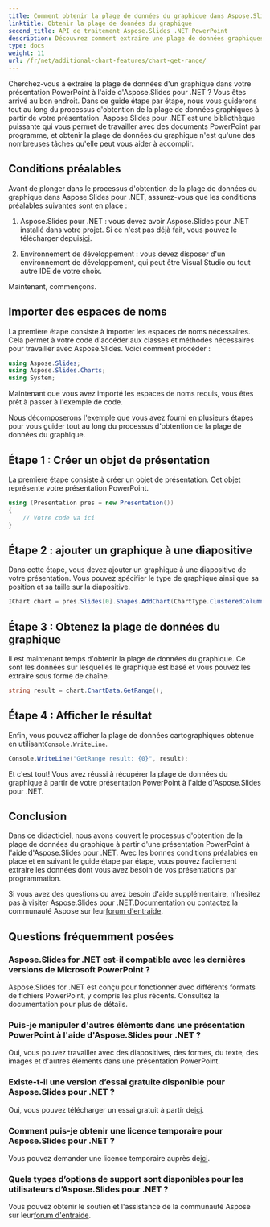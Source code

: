 ```yaml
---
title: Comment obtenir la plage de données du graphique dans Aspose.Slides pour .NET
linktitle: Obtenir la plage de données du graphique
second_title: API de traitement Aspose.Slides .NET PowerPoint
description: Découvrez comment extraire une plage de données graphiques à partir de présentations PowerPoint à l'aide d'Aspose.Slides pour .NET. Un guide étape par étape pour les développeurs.
type: docs
weight: 11
url: /fr/net/additional-chart-features/chart-get-range/
---
```


Cherchez-vous à extraire la plage de données d'un graphique dans votre présentation PowerPoint à l'aide d'Aspose.Slides pour .NET ? Vous êtes arrivé au bon endroit. Dans ce guide étape par étape, nous vous guiderons tout au long du processus d'obtention de la plage de données graphiques à partir de votre présentation. Aspose.Slides pour .NET est une bibliothèque puissante qui vous permet de travailler avec des documents PowerPoint par programme, et obtenir la plage de données du graphique n'est qu'une des nombreuses tâches qu'elle peut vous aider à accomplir.

## Conditions préalables

Avant de plonger dans le processus d'obtention de la plage de données du graphique dans Aspose.Slides pour .NET, assurez-vous que les conditions préalables suivantes sont en place :

1.  Aspose.Slides pour .NET : vous devez avoir Aspose.Slides pour .NET installé dans votre projet. Si ce n'est pas déjà fait, vous pouvez le télécharger depuis[ici](https://releases.aspose.com/slides/net/).

2. Environnement de développement : vous devez disposer d'un environnement de développement, qui peut être Visual Studio ou tout autre IDE de votre choix.

Maintenant, commençons.

## Importer des espaces de noms

La première étape consiste à importer les espaces de noms nécessaires. Cela permet à votre code d'accéder aux classes et méthodes nécessaires pour travailler avec Aspose.Slides. Voici comment procéder :

```csharp
using Aspose.Slides;
using Aspose.Slides.Charts;
using System;
```

Maintenant que vous avez importé les espaces de noms requis, vous êtes prêt à passer à l'exemple de code.

Nous décomposerons l'exemple que vous avez fourni en plusieurs étapes pour vous guider tout au long du processus d'obtention de la plage de données du graphique.

## Étape 1 : Créer un objet de présentation

La première étape consiste à créer un objet de présentation. Cet objet représente votre présentation PowerPoint.

```csharp
using (Presentation pres = new Presentation())
{
    // Votre code va ici
}
```

## Étape 2 : ajouter un graphique à une diapositive

Dans cette étape, vous devez ajouter un graphique à une diapositive de votre présentation. Vous pouvez spécifier le type de graphique ainsi que sa position et sa taille sur la diapositive.

```csharp
IChart chart = pres.Slides[0].Shapes.AddChart(ChartType.ClusteredColumn, 10, 10, 400, 300);
```

## Étape 3 : Obtenez la plage de données du graphique

Il est maintenant temps d'obtenir la plage de données du graphique. Ce sont les données sur lesquelles le graphique est basé et vous pouvez les extraire sous forme de chaîne.

```csharp
string result = chart.ChartData.GetRange();
```

## Étape 4 : Afficher le résultat

 Enfin, vous pouvez afficher la plage de données cartographiques obtenue en utilisant`Console.WriteLine`.

```csharp
Console.WriteLine("GetRange result: {0}", result);
```

Et c'est tout! Vous avez réussi à récupérer la plage de données du graphique à partir de votre présentation PowerPoint à l'aide d'Aspose.Slides pour .NET.

## Conclusion

Dans ce didacticiel, nous avons couvert le processus d'obtention de la plage de données du graphique à partir d'une présentation PowerPoint à l'aide d'Aspose.Slides pour .NET. Avec les bonnes conditions préalables en place et en suivant le guide étape par étape, vous pouvez facilement extraire les données dont vous avez besoin de vos présentations par programmation.

Si vous avez des questions ou avez besoin d'aide supplémentaire, n'hésitez pas à visiter Aspose.Slides pour .NET.[Documentation](https://reference.aspose.com/slides/net/) ou contactez la communauté Aspose sur leur[forum d'entraide](https://forum.aspose.com/).

## Questions fréquemment posées

### Aspose.Slides for .NET est-il compatible avec les dernières versions de Microsoft PowerPoint ?
Aspose.Slides for .NET est conçu pour fonctionner avec différents formats de fichiers PowerPoint, y compris les plus récents. Consultez la documentation pour plus de détails.

### Puis-je manipuler d'autres éléments dans une présentation PowerPoint à l'aide d'Aspose.Slides pour .NET ?
Oui, vous pouvez travailler avec des diapositives, des formes, du texte, des images et d'autres éléments dans une présentation PowerPoint.

### Existe-t-il une version d’essai gratuite disponible pour Aspose.Slides pour .NET ?
 Oui, vous pouvez télécharger un essai gratuit à partir de[ici](https://releases.aspose.com/).

### Comment puis-je obtenir une licence temporaire pour Aspose.Slides pour .NET ?
 Vous pouvez demander une licence temporaire auprès de[ici](https://purchase.aspose.com/temporary-license/).

### Quels types d’options de support sont disponibles pour les utilisateurs d’Aspose.Slides pour .NET ?
Vous pouvez obtenir le soutien et l'assistance de la communauté Aspose sur leur[forum d'entraide](https://forum.aspose.com/).